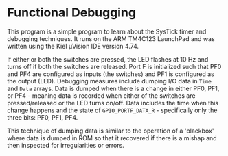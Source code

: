 # Functional Debugging 

This program is a simple program to learn about the SysTick timer and debugging techniques. It runs on the ARM TM4C123 LaunchPad and was written using the Kiel µVision IDE version 4.74.

If either or both the switches are pressed, the LED flashes at 10 Hz and turns off if both the switches are released. 
Port F is initialized such that PF0 and PF4 are configured as inputs (the switches) and PF1 is configured as the output (LED). 
Debugging measures include dumping I/O data in `Time` and `Data` arrays. Data is dumped when there is a change in either PF0, PF1, or PF4 - meaning data is recorded when either of the switches are pressed/released or the LED turns on/off. Data includes the time when this change happens and the state of `GPIO_PORTF_DATA_R` - specifically only the three bits: PF0, PF1, PF4.

This technique of dumping data is similar to the operation of a 'blackbox' where data is dumped in ROM so that it recovered if there is a mishap and then inspected for irregularities or errors. 
